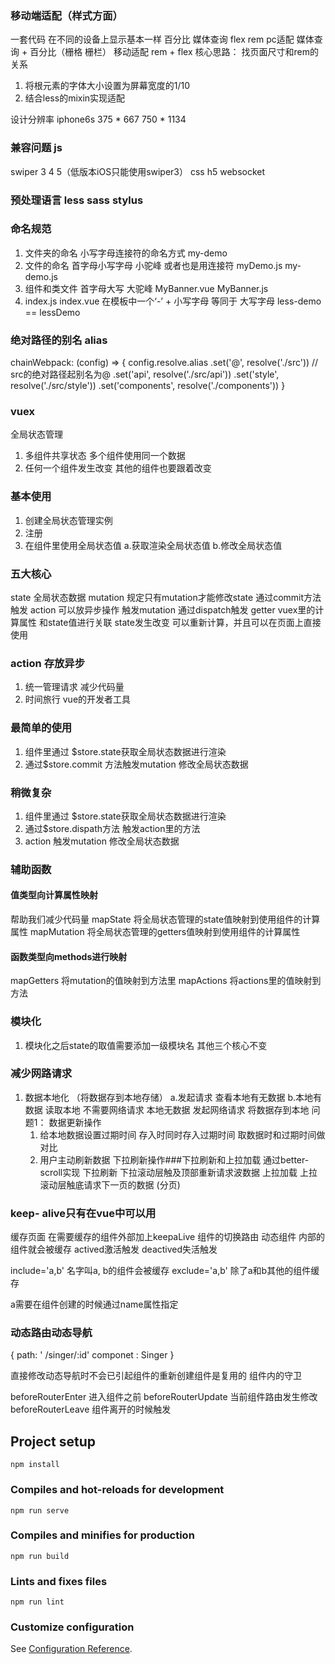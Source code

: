 ### 移动端适配（样式方面）

一套代码 在不同的设备上显示基本一样
百分比 媒体查询 flex rem
pc适配 媒体查询 + 百分比（栅格 栅栏）
移动适配 rem + flex
核心思路： 找页面尺寸和rem的关系

1. 将根元素的字体大小设置为屏幕宽度的1/10
2. 结合less的mixin实现适配

设计分辨率 iphone6s 375 * 667 750 * 1134

### 兼容问题 js

swiper 3 4 5（低版本iOS只能使用swiper3）
css h5 websocket

### 预处理语言 less sass stylus


### 命名规范

1. 文件夹的命名 小写字母连接符的命名方式 my-demo
2. 文件的命名   首字母小写字母 小驼峰 或者也是用连接符 myDemo.js my-demo.js
3. 组件和类文件 首字母大写 大驼峰 MyBanner.vue MyBanner.js
4. index.js    index.vue
   在模板中一个‘-’ + 小写字母 等同于 大写字母
   less-demo == lessDemo 

### 绝对路径的别名 alias

  chainWebpack: (config) => {
    config.resolve.alias
    .set('@', resolve('./src')) // src的绝对路径起别名为@
    .set('api', resolve('./src/api'))
    .set('style', resolve('./src/style'))
    .set('components', resolve('./components'))
  }

### vuex

全局状态管理 

1. 多组件共享状态 多个组件使用同一个数据
2. 任何一个组件发生改变 其他的组件也要跟着改变

### 基本使用

1. 创建全局状态管理实例
2. 注册
3. 在组件里使用全局状态值
   a.获取渲染全局状态值
   b.修改全局状态值

### 五大核心

state    全局状态数据
mutation 规定只有mutation才能修改state 通过commit方法触发
action   可以放异步操作 触发mutation 通过dispatch触发
getter   vuex里的计算属性 和state值进行关联 state发生改变
         可以重新计算，并且可以在页面上直接使用

### action 存放异步

1. 统一管理请求 减少代码量
2. 时间旅行 vue的开发者工具

### 最简单的使用

1. 组件里通过 $store.state获取全局状态数据进行渲染
2. 通过$store.commit 方法触发mutation 修改全局状态数据

### 稍微复杂

1. 组件里通过 $store.state获取全局状态数据进行渲染
2. 通过$store.dispath方法 触发action里的方法
3. action 触发mutation 修改全局状态数据

### 辅助函数

#### 值类型向计算属性映射

帮助我们减少代码量
mapState      将全局状态管理的state值映射到使用组件的计算属性
mapMutation   将全局状态管理的getters值映射到使用组件的计算属性

#### 函数类型向methods进行映射

mapGetters    将mutation的值映射到方法里
mapActions    将actions里的值映射到方法

### 模块化 

1. 模块化之后state的取值需要添加一级模块名 其他三个核心不变

### 减少网路请求

1. 数据本地化 （将数据存到本地存储）
   a.发起请求 查看本地有无数据
     b.本地有数据 读取本地 不需要网络请求
   本地无数据 发起网络请求 将数据存到本地
     问题1： 
   数据更新操作
   1. 给本地数据设置过期时间
      存入时同时存入过期时间
      取数据时和过期时间做对比
   2. 用户主动刷新数据 下拉刷新操作###下拉刷新和上拉加载
      通过better-scroll实现
      下拉刷新  下拉滚动层触及顶部重新请求波数据
      上拉加载  上拉滚动层触底请求下一页的数据 (分页)

### keep- alive只有在vue中可以用

缓存页面
在需要缓存的组件外部加上keepaLive
<keep-alive>
组件的切换路由
动态组件
</keep-alive>
内部的组件就会被缓存
actived激活触发
deactived失活触发

include='a,b'  名字叫a, b的组件会被缓存
exclude='a,b'  除了a和b其他的组件缓存

a需要在组件创建的时候通过name属性指定

### 动态路由动态导航

{
path: ' /singer/:id'
componet : Singer
}

直接修改动态导航时不会已引起组件的重新创建组件是复用的
组件内的守卫

beforeRouterEnter  进入组件之前
beforeRouterUpdate  当前组件路由发生修改
beforeRouterLeave  组件离开的时候触发

## Project setup

```
npm install
```

### Compiles and hot-reloads for development
```
npm run serve
```

### Compiles and minifies for production
```
npm run build
```

### Lints and fixes files
```
npm run lint
```

### Customize configuration
See [Configuration Reference](https://cli.vuejs.org/config/).
